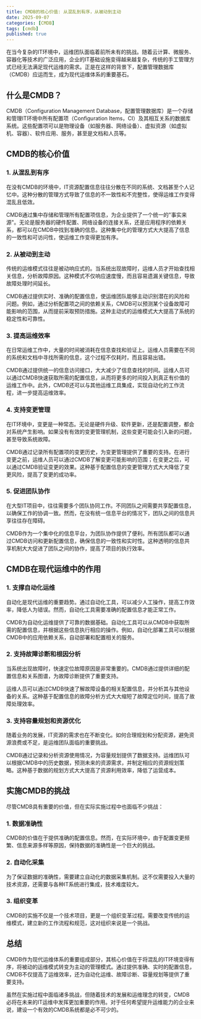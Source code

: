 ```yaml
---
title: CMDB的核心价值: 从混乱到有序，从被动到主动
date: 2025-09-07
categories: [CMDB]
tags: [cmdb]
published: true
---
```

在当今复杂的IT环境中，运维团队面临着前所未有的挑战。随着云计算、微服务、容器化等技术的广泛应用，企业的IT基础设施变得越来越复杂，传统的手工管理方式已经无法满足现代运维的需求。正是在这样的背景下，配置管理数据库（CMDB）应运而生，成为现代运维体系的重要基石。

## 什么是CMDB？

CMDB（Configuration Management Database，配置管理数据库）是一个存储和管理IT环境中所有配置项（Configuration Items，CI）及其相互关系的数据库系统。这些配置项可以是物理设备（如服务器、网络设备）、虚拟资源（如虚拟机、容器）、软件应用、服务，甚至是文档和人员等。

## CMDB的核心价值

### 1. 从混乱到有序

在没有CMDB的环境中，IT资源配置信息往往分散在不同的系统、文档甚至个人记忆中。这种分散的管理方式导致了信息的不一致性和不完整性，使得运维工作变得混乱且低效。

CMDB通过集中存储和管理所有配置项信息，为企业提供了一个统一的"事实来源"。无论是服务器的硬件配置、网络设备的连接关系，还是应用程序的依赖关系，都可以在CMDB中找到准确的信息。这种集中化的管理方式大大提高了信息的一致性和可访问性，使运维工作变得更加有序。

### 2. 从被动到主动

传统的运维模式往往是被动响应式的。当系统出现故障时，运维人员才开始查找相关信息，分析故障原因。这种模式不仅响应速度慢，而且容易遗漏关键信息，导致故障处理时间延长。

CMDB通过提供实时、准确的配置信息，使运维团队能够主动识别潜在的风险和问题。例如，通过分析配置项之间的依赖关系，CMDB可以预测某个设备故障可能影响的范围，从而提前采取预防措施。这种主动式的运维模式大大提高了系统的稳定性和可靠性。

### 3. 提高运维效率

在日常运维工作中，大量的时间被消耗在信息查找和验证上。运维人员需要在不同的系统和文档中寻找所需的信息，这个过程不仅耗时，而且容易出错。

CMDB通过提供统一的信息访问接口，大大减少了信息查找的时间。运维人员可以通过CMDB快速获取所需的配置信息，从而将更多的时间投入到真正有价值的运维工作中。此外，CMDB还可以与其他运维工具集成，实现自动化的工作流程，进一步提高运维效率。

### 4. 支持变更管理

在IT环境中，变更是一种常态。无论是硬件升级、软件更新，还是配置调整，都会对系统产生影响。如果没有有效的变更管理机制，这些变更可能会引入新的问题，甚至导致系统故障。

CMDB通过记录所有配置项的变更历史，为变更管理提供了重要的支持。在进行变更之前，运维人员可以通过CMDB了解变更可能影响的范围；在变更之后，可以通过CMDB验证变更的效果。这种基于配置信息的变更管理方式大大降低了变更风险，提高了变更的成功率。

### 5. 促进团队协作

在大型IT项目中，往往需要多个团队协同工作。不同团队之间需要共享配置信息，以确保工作的协调一致。然而，在没有统一信息平台的情况下，团队之间的信息共享往往存在障碍。

CMDB作为一个集中化的信息平台，为团队协作提供了便利。所有团队都可以通过CMDB访问和更新配置信息，确保信息的一致性和实时性。这种透明的信息共享机制大大促进了团队之间的协作，提高了项目的执行效率。

## CMDB在现代运维中的作用

### 1. 支撑自动化运维

自动化是现代运维的重要趋势。通过自动化工具，可以减少人工操作，提高工作效率，降低人为错误。然而，自动化工具需要准确的配置信息才能正常工作。

CMDB为自动化运维提供了可靠的数据基础。自动化工具可以从CMDB中获取所需的配置信息，并根据这些信息执行相应的操作。例如，自动化部署工具可以根据CMDB中的应用依赖关系，自动部署和配置相关的服务。

### 2. 支持故障诊断和根因分析

当系统出现故障时，快速定位故障原因是非常重要的。CMDB通过提供详细的配置信息和关系图谱，为故障诊断提供了重要支持。

运维人员可以通过CMDB快速了解故障设备的相关配置信息，并分析其与其他设备的关系。这种基于配置信息的故障分析方式大大缩短了故障定位时间，提高了故障处理效率。

### 3. 支持容量规划和资源优化

随着业务的发展，IT资源的需求也在不断变化。如何合理规划和分配资源，避免资源浪费或不足，是运维团队面临的重要挑战。

CMDB通过记录和分析资源使用情况，为容量规划提供了数据支持。运维团队可以根据CMDB中的历史数据，预测未来的资源需求，并制定相应的资源规划策略。这种基于数据的规划方式大大提高了资源利用效率，降低了运营成本。

## 实施CMDB的挑战

尽管CMDB具有重要的价值，但在实际实施过程中也面临不少挑战：

### 1. 数据准确性

CMDB的价值在于提供准确的配置信息。然而，在实际环境中，由于配置变更频繁、信息来源多样等原因，保持数据的准确性是一个巨大的挑战。

### 2. 自动化采集

为了保证数据的准确性，需要建立自动化的数据采集机制。这不仅需要投入大量的技术资源，还需要与各种IT系统进行集成，技术难度较大。

### 3. 组织变革

CMDB的实施不仅是一个技术项目，更是一个组织变革过程。需要改变传统的运维模式，建立新的工作流程和规范，这对组织来说是一个挑战。

## 总结

CMDB作为现代运维体系的重要组成部分，其核心价值在于将混乱的IT环境变得有序，将被动的运维模式转变为主动的管理模式。通过提供准确、实时的配置信息，CMDB不仅提高了运维效率，还为自动化运维、故障诊断、容量规划等提供了重要支持。

虽然在实施过程中面临诸多挑战，但随着技术的发展和运维理念的转变，CMDB必将在未来的IT运维中发挥更加重要的作用。对于任何希望提升运维能力的企业来说，建设一个有效的CMDB系统都是必不可少的。